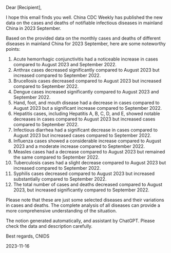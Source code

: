 Dear [Recipient],

I hope this email finds you well. China CDC Weekly has published the new data on the cases and deaths of notifiable infectious diseases in mainland China in 2023 September.

Based on the provided data on the monthly cases and deaths of different diseases in mainland China for 2023 September, here are some noteworthy points:

1. Acute hemorrhagic conjunctivitis had a noticeable increase in cases compared to August 2023 and September 2022.
2. Anthrax cases decreased significantly compared to August 2023 but increased compared to September 2022.
3. Brucellosis cases decreased compared to August 2023 but increased compared to September 2022.
4. Dengue cases increased significantly compared to August 2023 and September 2022.
5. Hand, foot, and mouth disease had a decrease in cases compared to August 2023 but a significant increase compared to September 2022.
6. Hepatitis cases, including Hepatitis A, B, C, D, and E, showed notable decreases in cases compared to August 2023 but increased cases compared to September 2022.
7. Infectious diarrhea had a significant decrease in cases compared to August 2023 but increased cases compared to September 2022.
8. Influenza cases showed a considerable increase compared to August 2023 and a moderate increase compared to September 2022.
9. Measles cases had a decrease compared to August 2023 but remained the same compared to September 2022.
10. Tuberculosis cases had a slight decrease compared to August 2023 but increased compared to September 2022.
11. Syphilis cases decreased compared to August 2023 but increased substantially compared to September 2022.
12. The total number of cases and deaths decreased compared to August 2023, but increased significantly compared to September 2022.

Please note that these are just some selected diseases and their variations in cases and deaths. The complete analysis of all diseases can provide a more comprehensive understanding of the situation.

The notion generated automatically, and assistant by ChatGPT. Please check the data and description carefully.

Best regards,
 CNIDS

2023-11-16

